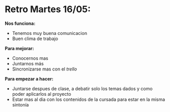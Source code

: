 # Retro Martes 16/05:

**Nos funciona:**

* Tenemos muy buena comunicacion
* Buen clima de trabajo

**Para mejorar:**

* Conocernos mas
* Juntarnos más
* Sincronizarse mas con el *trello*

**Para empezar a hacer:**

* Juntarse despues de clase, a debatir solo los temas  dados y como poder aplicarlos al proyecto
* Estar mas al dia con los contenidos de la cursada para estar en la misma sintonía

